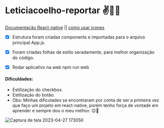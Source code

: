 # Leticiacoelho-reportar ✌️👩‍💻

[Documentação React-native](https://reactnative.dev/docs/getting-started) ||
[como usar icones](https://developerplus.com.br/como-usar-icones-com-react-native-vector-icons-no-react-native/)

- [x] Estrutura foram criadas components e importadas para o arquivo principal App.js.
 
- [x] Foram criadas folhas de estilo seradamente, para melhor organização do código. 

- [x] Rodar aplicativo na web npm run web 

#### Dificuldades:

- Estilização do checkbox.
- Estilização do botão.
- Obs: Minhas dificulades se encontraram por conta de ser a primeira vez que faço um projeto em react-native, porém tenho força de vontade em aprender
e sempre dou o meu melhor. 😊💪


![Captura de tela 2023-04-27 173050](https://user-images.githubusercontent.com/90153628/234984115-58a4f84b-acae-42b5-b731-e8257dd2bca3.png)



